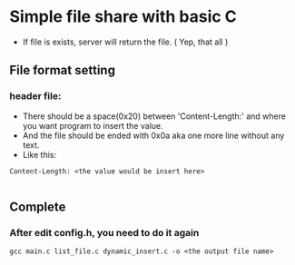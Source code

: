 # Simple file share with basic C
- If file is exists, server will return the file. ( Yep, that all )

## File format setting
### header file:
- There should be a space(0x20) between 'Content-Length:' and where you want program to insert the value.
- And the file should be ended with 0x0a aka one more line without any text.
- Like this:
```
Content-Length: <the value would be insert here>


```

## Complete
### After edit config.h, you need to do it again
```
gcc main.c list_file.c dynamic_insert.c -o <the output file name>
```
